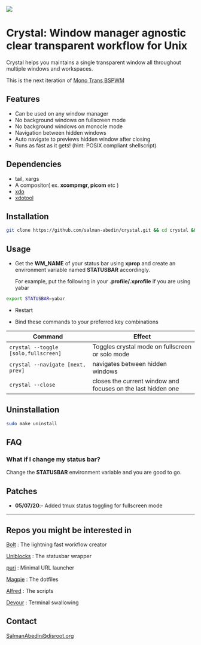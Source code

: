 ![](demo/preview.gif)

# Crystal: Window manager agnostic clear transparent workflow for Unix

Crystal helps you maintains a single transparent window all throughout multiple windows and workspaces.

This is the next iteration of
[Mono Trans BSPWM](https://github.com/salman-abedin/mono_trans_bspwm)

## Features

-  Can be used on any window manager
-  No background windows on fullscreen mode
-  No background windows on monocle mode
-  Navigation between hidden windows
-  Auto navigate to previews hidden window after closing
-  Runs as fast as it gets! (hint: POSIX compliant shellscript)

## Dependencies

-  tail, xargs
-  A compositor( ex. **xcompmgr, picom** etc )
-  [xdo](https://github.com/baskerville/xdo)
-  [xdotool](https://github.com/jordansissel/xdotool)

## Installation

```sh
git clone https://github.com/salman-abedin/crystal.git && cd crystal && sudo make install
```

## Usage

-  Get the **WM_NAME** of your status bar using **xprop** and create an environment variable named **STATUSBAR** accordingly.

   For example, put the following in your **.profile/.xprofile** if you are using yabar

```sh
export STATUSBAR=yabar
```

-  Restart

-  Bind these commands to your preferred key combinations

| Command                              | Effect                                                       |
| ------------------------------------ | ------------------------------------------------------------ |
| `crystal --toggle [solo,fullscreen]` | Toggles crystal mode on fullscreen or solo mode              |
| `crystal --navigate [next, prev]`    | navigates between hidden windows                             |
| `crystal --close`                    | closes the current window and focuses on the last hidden one |

## Uninstallation

```sh
sudo make uninstall
```

## FAQ

### What if I change my status bar?

Change the **STATUSBAR** environment variable and you are good to go.

## Patches

-  **05/07/20**:- Added tmux status toggling for fullscreen mode

---

## Repos you might be interested in

[Bolt](https://github.com/salman-abedin/bolt)
: The lightning fast workflow creator

[Uniblocks](https://github.com/salman-abedin/uniblocks)
: The statusbar wrapper

[puri](https://github.com/salman-abedin/puri)
: Minimal URL launcher

[Magpie](https://github.com/salman-abedin/magpie)
: The dotfiles

[Alfred](https://github.com/salman-abedin/alfred)
: The scripts

[Devour](https://github.com/salman-abedin/devour)
: Terminal swallowing

## Contact

SalmanAbedin@disroot.org
